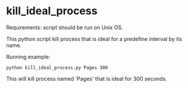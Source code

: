 # kill_ideal_process
Requirements: script should be run on Unix OS.

This python script kill process that is ideal for a predefine interval by its name.

Running example:

```python kill_ideal_process.py Pages 300```

This will kill process named 'Pages' that is ideal for 300 seconds.
